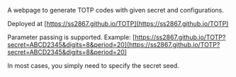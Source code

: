 A webpage to generate TOTP codes with given secret and configurations.

Deployed at [https://ss2867.github.io/TOTP](https://ss2867.github.io/TOTP)

Parameter passing is supported. Example: [https://ss2867.github.io/TOTP?secret=ABCD2345&digits=8&period=20](https://ss2867.github.io/TOTP?secret=ABCD2345&digits=8&period=20)

In most cases, you simply need to specify the secret seed.
